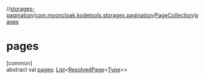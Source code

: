 //[storagex-pagination](../../../index.md)/[com.mooncloak.kodetools.storagex.pagination](../index.md)/[PageCollection](index.md)/[pages](pages.md)

# pages

[common]\
abstract val [pages](pages.md): [List](https://kotlinlang.org/api/latest/jvm/stdlib/kotlin.collections/-list/index.html)&lt;[ResolvedPage](../-resolved-page/index.md)&lt;[Type](index.md)&gt;&gt;
